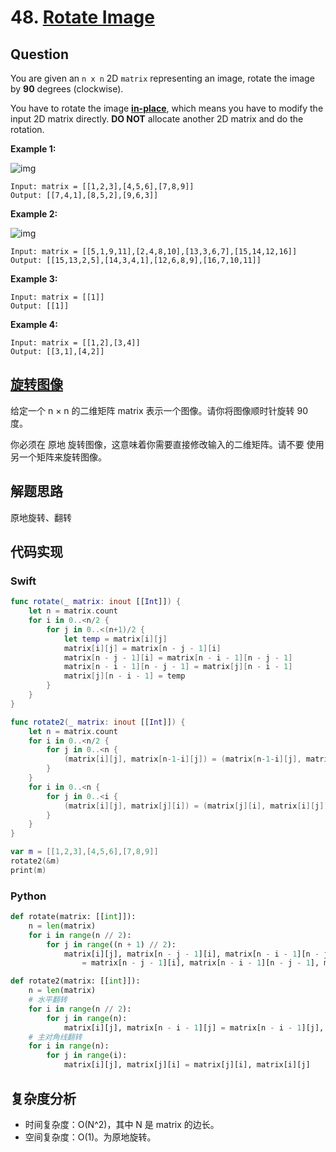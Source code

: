 # 48. [Rotate Image](https://leetcode.com/problems/rotate-image)

## Question

You are given an `n x n` 2D `matrix` representing an image, rotate the image by **90** degrees (clockwise).

You have to rotate the image [**in-place**](https://en.wikipedia.org/wiki/In-place_algorithm), which means you have to modify the input 2D matrix directly. **DO NOT** allocate another 2D matrix and do the rotation.

**Example 1:**

![img](https://assets.leetcode.com/uploads/2020/08/28/mat1.jpg)

```
Input: matrix = [[1,2,3],[4,5,6],[7,8,9]]
Output: [[7,4,1],[8,5,2],[9,6,3]]
```

**Example 2:**

![img](https://assets.leetcode.com/uploads/2020/08/28/mat2.jpg)

```
Input: matrix = [[5,1,9,11],[2,4,8,10],[13,3,6,7],[15,14,12,16]]
Output: [[15,13,2,5],[14,3,4,1],[12,6,8,9],[16,7,10,11]]
```

**Example 3:**

```
Input: matrix = [[1]]
Output: [[1]]
```

**Example 4:**

```
Input: matrix = [[1,2],[3,4]]
Output: [[3,1],[4,2]]
```

## [旋转图像](https://leetcode-cn.com/problems/rotate-image)

给定一个 n × n 的二维矩阵 matrix 表示一个图像。请你将图像顺时针旋转 90 度。

你必须在 原地 旋转图像，这意味着你需要直接修改输入的二维矩阵。请不要 使用另一个矩阵来旋转图像。

## 解题思路

原地旋转、翻转

## 代码实现

### Swift

```swift
func rotate(_ matrix: inout [[Int]]) {
    let n = matrix.count
    for i in 0..<n/2 {
        for j in 0..<(n+1)/2 {
            let temp = matrix[i][j]
            matrix[i][j] = matrix[n - j - 1][i]
            matrix[n - j - 1][i] = matrix[n - i - 1][n - j - 1]
            matrix[n - i - 1][n - j - 1] = matrix[j][n - i - 1]
            matrix[j][n - i - 1] = temp
        }
    }
}

func rotate2(_ matrix: inout [[Int]]) {
    let n = matrix.count
    for i in 0..<n/2 {
        for j in 0..<n {
            (matrix[i][j], matrix[n-1-i][j]) = (matrix[n-1-i][j], matrix[i][j])
        }
    }
    for i in 0..<n {
        for j in 0..<i {
            (matrix[i][j], matrix[j][i]) = (matrix[j][i], matrix[i][j])
        }
    }
}

var m = [[1,2,3],[4,5,6],[7,8,9]]
rotate2(&m)
print(m)
```

### Python

```python
def rotate(matrix: [[int]]):
    n = len(matrix)
    for i in range(n // 2):
        for j in range((n + 1) // 2):
            matrix[i][j], matrix[n - j - 1][i], matrix[n - i - 1][n - j - 1], matrix[j][n - i - 1] \
                = matrix[n - j - 1][i], matrix[n - i - 1][n - j - 1], matrix[j][n - i - 1], matrix[i][j]

def rotate2(matrix: [[int]]):
    n = len(matrix)
    # 水平翻转
    for i in range(n // 2):
        for j in range(n):
            matrix[i][j], matrix[n - i - 1][j] = matrix[n - i - 1][j], matrix[i][j]
    # 主对角线翻转
    for i in range(n):
        for j in range(i):
            matrix[i][j], matrix[j][i] = matrix[j][i], matrix[i][j]
```

## 复杂度分析

- 时间复杂度：O(N^2)，其中 N 是 matrix 的边长。
- 空间复杂度：O(1)。为原地旋转。